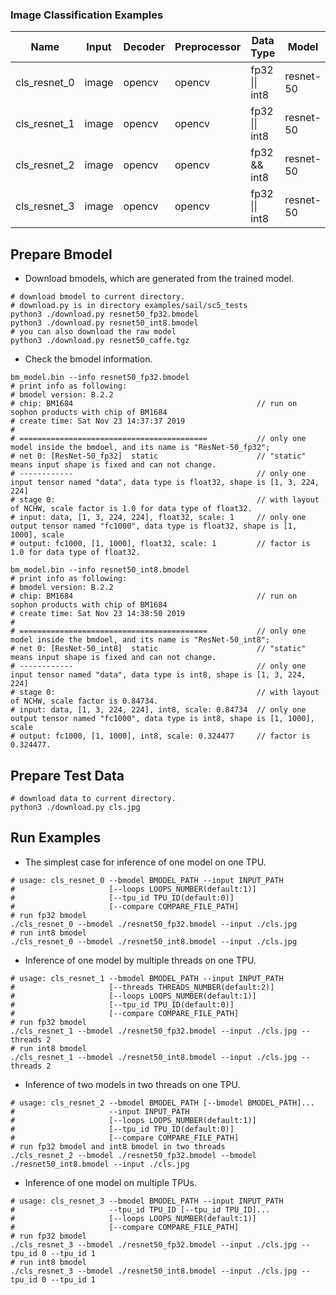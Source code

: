 ### Image Classification Examples

Name|Input|Decoder|Preprocessor|Data Type|Model|Mode|Model Number|TPU Number|Multi-Thread
-|-|-|-|-|-|-|-|-|-
cls_resnet_0|image|opencv|opencv|fp32 \|\| int8|resnet-50|static|1|1|N
cls_resnet_1|image|opencv|opencv|fp32 \|\| int8|resnet-50|static|1|1|Y
cls_resnet_2|image|opencv|opencv|fp32 && int8|resnet-50|static|2|1|Y
cls_resnet_3|image|opencv|opencv|fp32 \|\| int8|resnet-50|static|1|2|Y

## Prepare Bmodel

* Download bmodels, which are generated from the trained model.

```shell
# download bmodel to current directory.
# download.py is in directory examples/sail/sc5_tests
python3 ./download.py resnet50_fp32.bmodel
python3 ./download.py resnet50_int8.bmodel
# you can also download the raw model
python3 ./download.py resnet50_caffe.tgz
```

* Check the bmodel information.

```shell
bm_model.bin --info resnet50_fp32.bmodel
# print info as following:
# bmodel version: B.2.2
# chip: BM1684                                         // run on sophon products with chip of BM1684
# create time: Sat Nov 23 14:37:37 2019
#
# ==========================================           // only one model inside the bmdoel, and its name is "ResNet-50_fp32";
# net 0: [ResNet-50_fp32]  static                      // "static" means input shape is fixed and can not change.
# ------------                                         // only one input tensor named "data", data type is float32, shape is [1, 3, 224, 224]
# stage 0:                                             // with layout of NCHW, scale factor is 1.0 for data type of float32.
# input: data, [1, 3, 224, 224], float32, scale: 1     // only one output tensor named "fc1000", data type is float32, shape is [1, 1000], scale
# output: fc1000, [1, 1000], float32, scale: 1         // factor is 1.0 for data type of float32.

bm_model.bin --info resnet50_int8.bmodel
# print info as following:
# bmodel version: B.2.2
# chip: BM1684                                         // run on sophon products with chip of BM1684
# create time: Sat Nov 23 14:38:50 2019
#
# ==========================================           // only one model inside the bmdoel, and its name is "ResNet-50_int8";
# net 0: [ResNet-50_int8]  static                      // "static" means input shape is fixed and can not change.
# ------------                                         // only one input tensor named "data", data type is int8, shape is [1, 3, 224, 224]
# stage 0:                                             // with layout of NCHW, scale factor is 0.84734.
# input: data, [1, 3, 224, 224], int8, scale: 0.84734  // only one output tensor named "fc1000", data type is int8, shape is [1, 1000], scale
# output: fc1000, [1, 1000], int8, scale: 0.324477     // factor is 0.324477.
```

## Prepare Test Data

```shell
# download data to current directory.
python3 ./download.py cls.jpg
```

## Run Examples

* The simplest case for inference of one model on one TPU.

```shell
# usage: cls_resnet_0 --bmodel BMODEL_PATH --input INPUT_PATH
#                     [--loops LOOPS_NUMBER(default:1)]
#                     [--tpu_id TPU_ID(default:0)]
#                     [--compare COMPARE_FILE_PATH]
# run fp32 bmodel
./cls_resnet_0 --bmodel ./resnet50_fp32.bmodel --input ./cls.jpg
# run int8 bmodel
./cls_resnet_0 --bmodel ./resnet50_int8.bmodel --input ./cls.jpg
```

* Inference of one model by multiple threads on one TPU.

```shell
# usage: cls_resnet_1 --bmodel BMODEL_PATH --input INPUT_PATH
#                     [--threads THREADS_NUMBER(default:2)]
#                     [--loops LOOPS_NUMBER(default:1)]
#                     [--tpu_id TPU_ID(default:0)]
#                     [--compare COMPARE_FILE_PATH]
# run fp32 bmodel
./cls_resnet_1 --bmodel ./resnet50_fp32.bmodel --input ./cls.jpg --threads 2
# run int8 bmodel
./cls_resnet_1 --bmodel ./resnet50_int8.bmodel --input ./cls.jpg --threads 2
```

* Inference of two models in two threads on one TPU.
```shell
# usage: cls_resnet_2 --bmodel BMODEL_PATH [--bmodel BMODEL_PATH]...
#                     --input INPUT_PATH
#                     [--loops LOOPS_NUMBER(default:1)]
#                     [--tpu_id TPU_ID(default:0)]
#                     [--compare COMPARE_FILE_PATH]
# run fp32 bmodel and int8 bmodel in two threads
./cls_resnet_2 --bmodel ./resnet50_fp32.bmodel --bmodel ./resnet50_int8.bmodel --input ./cls.jpg
```

* Inference of one model on multiple TPUs.
```shell
# usage: cls_resnet_3 --bmodel BMODEL_PATH --input INPUT_PATH
#                     --tpu_id TPU_ID [--tpu_id TPU_ID]...
#                     [--loops LOOPS_NUMBER(default:1)]
#                     [--compare COMPARE_FILE_PATH]
# run fp32 bmodel
./cls_resnet_3 --bmodel ./resnet50_fp32.bmodel --input ./cls.jpg --tpu_id 0 --tpu_id 1
# run int8 bmodel
./cls_resnet_3 --bmodel ./resnet50_int8.bmodel --input ./cls.jpg --tpu_id 0 --tpu_id 1
```
